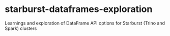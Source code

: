 # starburst-dataframes-exploration
Learnings and exploration of DataFrame API options for Starburst (Trino and Spark) clusters
